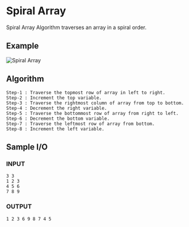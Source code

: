 # Spiral Array

Spiral Array Algorithm traverses an array in a spiral order.

## Example

![Spiral Array](http://1.bp.blogspot.com/-CD9C_7oeI3I/VgwL3AO-IeI/AAAAAAAACBc/EG-WAf-y_7E/s1600/spiral-circular-matrix.jpg)

## Algorithm

```
Step-1 : Traverse the topmost row of array in left to right.
Step-2 : Increment the top variable.
Step-3 : Traverse the rightmost column of array from top to bottom.
Step-4 : Decrement the right variable.
Step-5 : Traverse the bottommost row of array from right to left.
Step-6 : Decrement the bottom variable.
Step-7 : Traverse the leftmost row of array from bottom.
Step-8 : Increment the left variable.
```

## Sample I/O

### INPUT

```
3 3
1 2 3
4 5 6
7 8 9
```

### OUTPUT

```
1 2 3 6 9 8 7 4 5
```
